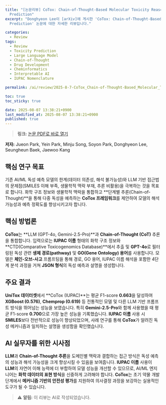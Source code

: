 ```yaml
---
title: "[논문리뷰] CoTox: Chain-of-Thought-Based Molecular Toxicity Reasoning and
  Prediction"
excerpt: "Donghyeon Lee이 [arXiv]에 게시한 'CoTox: Chain-of-Thought-Based Molecular Toxicity Reasoning and
  Prediction' 논문에 대한 자세한 리뷰입니다."

categories:
  - Review
tags:
  - Review
  - Toxicity Prediction
  - Large Language Model
  - Chain-of-Thought
  - Drug Development
  - Cheminformatics
  - Interpretable AI
  - IUPAC Nomenclature

permalink: /ai/review/2025-8-7-CoTox_Chain-of-Thought-Based_Molecular_Toxicity_Reasoning_and_Prediction/

toc: true
toc_sticky: true

date: 2025-08-07 13:38:21+0900
last_modified_at: 2025-08-07 13:38:21+0900
published: true
---
```

> **링크:** [논문 PDF로 바로 열기](https://arxiv.org/abs/2508.03159)

**저자:** Jueon Park, Yein Park, Minju Song, Soyon Park, Donghyeon Lee, Seungheun Baek, Jaewoo Kang



## 핵심 연구 목표
기존 AI/ML 독성 예측 모델의 한계(데이터 의존성, 해석 불가능성)와 LLM 기반 접근법의 문제점(SMILES 이해 부족, 생물학적 맥락 부재, 추론 비활용)을 극복하는 것을 목표로 합니다. 화학 구조 정보와 생물학적 맥락을 통합하고 **단계별 추론(Chain-of-Thought)**을 통해 다중 독성을 예측하는 **CoTox 프레임워크**를 제안하여 모델의 해석 가능성과 예측 정확도를 향상시키고자 합니다.

## 핵심 방법론
**CoTox**는 **LLM (GPT-4o, Gemini-2.5-Pro)**과 **Chain-of-Thought (CoT)** 추론을 통합합니다. 입력으로는 **IUPAC 이름** 형태의 화학 구조 정보와 **CTD(Comparative Toxicogenomics Database)**에서 추출 및 **GPT-4o**로 필터링된 독성 관련 **생체 경로(pathway)** 및 **GO(Gene Ontology) 용어**를 사용합니다. 모델은 **체인-오브-사고** 프롬프팅을 통해 경로, GO 용어, IUPAC 이름 해석을 포함한 4단계 분석 과정을 거쳐 **JSON 형식**의 독성 예측과 설명을 생성합니다.

## 주요 결과
**UniTox 데이터셋**에서 **CoTox (IUPAC)**는 평균 F1-score **0.663**을 달성하여 **XGBoost (0.576)**, **Chemprop (0.619)** 등 전통적인 모델 및 다른 LLM 기반 프롬프트 방식을 뛰어넘는 성능을 보였습니다. 특히 **Gemini-2.5-Pro**와 함께 사용했을 때 평균 F1-score **0.700**으로 가장 높은 성능을 기록했습니다. **IUPAC 이름** 사용 시 **SMILES**보다 전반적으로 성능이 향상되었으며, 사례 연구를 통해 **CoTox**가 알려진 독성 메커니즘과 일치하는 설명을 생성함을 확인했습니다.

## AI 실무자를 위한 시사점
**LLM**과 **Chain-of-Thought 추론**을 도메인별 맥락과 결합하는 접근 방식은 독성 예측의 성능과 해석 가능성을 크게 향상시킬 수 있음을 보여줍니다. **IUPAC 이름** 사용이 **LLM**의 자연어 이해 능력에 더 부합하여 모델 성능을 개선할 수 있으므로, AI/ML 엔지니어는 **화학 데이터의 표현 방식**을 신중하게 고려해야 합니다. **CoTox**는 초기 약물 개발 단계에서 **메커니즘 기반의 안전성 평가**를 지원하여 의사결정 과정을 보강하는 실용적인 도구가 될 수 있습니다.

> ⚠️ **알림:** 이 리뷰는 AI로 작성되었습니다.